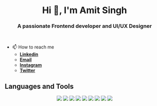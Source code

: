 <h1 align="center">Hi 👋, I'm Amit Singh</h1>
<h3 align="center">A passionate Frontend developer and UI/UX Designer</h3>


<!-- <img src="https://github.githubassets.com/images/modules/site/home-campaign/astrocat.png" height="300px" align="right" /> -->
<br>

- 📫 How to reach me 
    - <a href="https://www.linkedin.com/in/ermtz/" target="_blank"> **Linkedin** </a>
    - <a href="mailto:amitmansingh2003@gmail.com" target="_blank"> **Email** </a>
    - <a href="https://www.instagram.com/iamitsingh_007" target="_blank"> **Instagram** </a>
    - <a href="https://twitter.com/ermtz_7" target="_blank"> **Twitter** </a>


<!-- 
<img width="100%" src="https://activity-graph.herokuapp.com/graph?username=noobmaster432&bg_color=000000&color=1fdbd8&line=ff5c5c&point=1adbce&area=true&hide_border=false" /> -->

## Languages and Tools

<p align="center">  
<img  src="https://readme-components.vercel.app/api?component=logo&fill=black&logo=react&animation=spin&svgfill=15d8fe">  
<!-- <img  src="https://readme-components.vercel.app/api?component=logo&fill=black&logo=next.js&svgfill=ffffff"> -->
<!-- <img  src="https://readme-components.vercel.app/api?component=logo&fill=black&logo=java&svgfill=ffffff"> -->
<!-- <img  src="https://readme-components.vercel.app/api?component=logo&fill=black&logo=node.js&svgfill=659b60"> -->
<img  src="https://readme-components.vercel.app/api?component=logo&fill=black&logo=javascript&svgfill=f6df1c">
<img  src="https://readme-components.vercel.app/api?component=logo&fill=black&logo=CSS3&svgfill=264de4">
<img  src="https://readme-components.vercel.app/api?component=logo&fill=black&logo=tailwindcss&svgfill=028dd1">
<img  src="https://readme-components.vercel.app/api?component=logo&fill=black&logo=bootstrap&svgfill=563d7c">
<img  src="https://readme-components.vercel.app/api?component=logo&fill=black&logo=html5&svgfill=e34c26">
<!-- <img  src="https://readme-components.vercel.app/api?component=logo&fill=black&logo=mongodb&svgfill=659b60"> -->
<img  src="https://readme-components.vercel.app/api?component=logo&fill=black&logo=github">
<img  src="https://readme-components.vercel.app/api?component=logo&fill=black&logo=python&svgfill=4584b6">
<img  src="https://readme-components.vercel.app/api?component=logo&fill=black&logo=cpp&svgfill=4584b6"> 
<!-- <img  src="https://readme-components.vercel.app/api?component=logo&fill=black&logo=express.js&svgfill=2d79c7"> -->
</p>  
